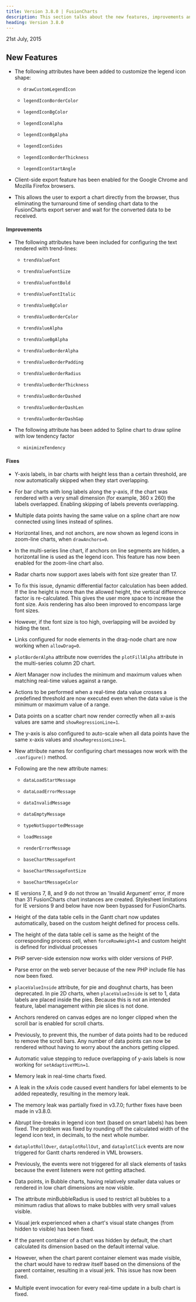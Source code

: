 ```yaml
---
title: Version 3.8.0 | FusionCharts
description: This section talks about the new features, improvements and fixes for v3.8.0.
heading: Version 3.8.0
---
```


<p class="release-date"> 21st July, 2015 </p>

## New Features

- The following attributes have been added to customize the legend icon shape:

  - `drawCustomLegendIcon`

  - `legendIconBorderColor`

  - `legendIconBgColor`

  - `legendIconAlpha`

  - `legendIconBgAlpha`

  - `legendIconSides`

  - `legendIconBorderThickness`

  - `legendIconStartAngle`

- Client-side export feature has been enabled for the Google Chrome and Mozilla Firefox browsers.

- This allows the user to export a chart directly from the browser, thus eliminating the turnaround time of sending chart data to the FusionCharts export server and wait for the converted data to be received.

#### Improvements

- The following attributes have been included for configuring the text rendered with trend-lines:

  - `trendValueFont`

  - `trendValueFontSize`

  - `trendValueFontBold`

  - `trendValueFontItalic`

  - `trendValueBgColor`

  - `trendValueBorderColor`

  - `trendValueAlpha`

  - `trendValueBgAlpha`

  - `trendValueBorderAlpha`

  - `trendValueBorderPadding`

  - `trendValueBorderRadius`

  - `trendValueBorderThickness`

  - `trendValueBorderDashed`

  - `trendValueBorderDashLen`

  - `trendValueBorderDashGap`

- The following attribute has been added to Spline chart to draw spline with low tendency factor

  - `minimizeTendency`

#### Fixes

- Y-axis labels, in bar charts with height less than a certain threshold, are now automatically skipped when they start overlapping.

- For bar charts with long labels along the y-axis, if the chart was rendered with a very small dimension (for example, 360 x 260) the labels overlapped. Enabling skipping of labels prevents overlapping.

- Multiple data points having the same value on a spline chart are now connected using lines instead of splines.

- Horizontal lines, and not anchors, are now shown as legend icons in zoom-line charts, when `drawAnchors=0`.

- In the multi-series line chart, if anchors on line segments are hidden, a horizontal line is used as the legend icon. This feature has now been enabled for the zoom-line chart also.

- Radar charts now support axes labels with font size greater than 17.

- To fix this issue, dynamic differential factor calculation has been added. If the line height is more than the allowed height, the vertical difference factor is re-calculated. This gives the user more space to increase the font size. Axis rendering has also been improved to encompass large font sizes.

- However, if the font size is too high, overlapping will be avoided by hiding the text.

- Links configured for node elements in the drag-node chart are now working when `allowDrag=0`.

- `plotBorderAlpha` attribute now overrides the `plotFillAlpha` attribute in the multi-series column 2D chart.

- Alert Manager now includes the minimum and maximum values when matching real-time values against a range.

- Actions to be performed when a real-time data value crosses a predefined threshold are now executed even when the data value is the minimum or maximum value of a range.

- Data points on a scatter chart now render correctly when all x-axis values are same and `showRegressionLine=1`.

- The y-axis is also configured to auto-scale when all data points have the same x-axis values and `showRegressionLine=1`.

- New attribute names for configuring chart messages now work with the `.configure()` method.

- Following are the new attribute names:

  - `dataLoadStartMessage`

  - `dataLoadErrorMessage`

  - `dataInvalidMessage`

  - `dataEmptyMessage`

  - `typeNotSupportedMessage`

  - `loadMessage`

  - `renderErrorMessage`

  - `baseChartMessageFont`

  - `baseChartMessageFontSize`

  - `baseChartMessageColor`

- IE versions 7, 8, and 9 do not throw an 'Invalid Argument' error, if more than 31 FusionCharts chart instances are created. Stylesheet limitations for IE versions 9 and below have now been bypassed for FusionCharts.

- Height of the data table cells in the Gantt chart now updates automatically, based on the custom height defined for process cells.

- The height of the data table cell is same as the height of the corresponding process cell, when `forceRowHeight=1` and custom height is defined for individual processes

- PHP server-side extension now works with older versions of PHP.

- Parse error on the web server because of the new PHP include file has now been fixed.

- `placeValueInside` attribute, for pie and doughnut charts, has been deprecated. In pie 2D charts, when `placeValueInside` is set to 1, data labels are placed inside the pies. Because this is not an intended feature, label management within pie slices is not done.

- Anchors rendered on canvas edges are no longer clipped when the scroll bar is enabled for scroll charts.

- Previously, to prevent this, the number of data points had to be reduced to remove the scroll bars. Any number of data points can now be rendered without having to worry about the anchors getting clipped.

- Automatic value stepping to reduce overlapping of y-axis labels is now working for `setAdaptiveYMin=1`.

- Memory leak in real-time charts fixed.

- A leak in the xAxis code caused event handlers for label elements to be added repeatedly, resulting in the memory leak.

- The memory leak was partially fixed in v3.7.0; further fixes have been made in v3.8.0.

- Abrupt line-breaks in legend icon text (based on smart labels) has been fixed. The problem was fixed by rounding off the calculated width of the legend icon text, in decimals, to the next whole number.

- `dataplotRollOver`, `dataplotRollOut`, and `dataplotClick` events are now triggered for Gantt charts rendered in VML browsers.

- Previously, the events were not triggered for all slack elements of tasks because the event listeners were not getting attached.

- Data points, in Bubble charts, having relatively smaller data values or rendered in low chart dimensions are now visible.

- The attribute minBubbleRadius is used to restrict all bubbles to a minimum radius that allows to make bubbles with very small values visible.

- Visual jerk experienced when a chart's visual state changes (from hidden to visible) has been fixed.

- If the parent container of a chart was hidden by default, the chart calculated its dimension based on the default internal value.

- However, when the chart parent container element was made visible, the chart would have to redraw itself based on the dimensions of the parent container, resulting in a visual jerk. This issue has now been fixed.

- Multiple event invocation for every real-time update in a bulb chart is fixed.
